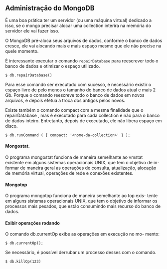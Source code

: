 ## Administração do MongoDB

É uma boa prática ter um servidor (ou uma máquina virtual) dedicado a isso, se o
mongo precisar alocar uma collection interira na memória do servidor ele vai fazer isso.

O MongoDB pré-aloca seus arquivos de dados, conforme o banco de dados cresce,
ele vai alocando mais e mais espaço mesmo que ele não precise na quele momento.

É interessante executar o comando `repairDatabase` para reescrever todo o
banco de dados e otimizar o espaço utilizado.  

```
$ db.repairDatabase()
```

Para esse comando ser executado com sucesso, é necessário existir o espaço livre de pelo menos o tamanho do banco de dados
atual e mais 2 Gb. Porque o comando reescreve todo o banco de dados em novos arquivos, e depois efetua a troca dos antigos pelos novos.

Existe também o comando compact com a mesma finalidade que o
repairDatabase , mas é executado para cada collection e não para o banco
de dados inteiro. Entretanto, depois de executado, ele não libera espaço em
disco.

```
$ db.runCommand ( { compact: '<nome-da-collection>' } );
```

#### Mongostat.

O programa mongostat funciona de maneira semelhante ao vmstat
existente em alguns sistemas operacionais UNIX, que tem o objetivo de in-
formar de maneira geral as operações de consulta, atualização, alocação de
memória virtual, operações de rede e conexões existentes.

#### Mongotop

O programa mongotop funciona de maneira semelhante ao top exis-
tente em alguns sistemas operacionais UNIX, que tem o objetivo de informar
os processos mais pesados, que estão consumindo mais recurso do banco de
dados.

#### Exibir operações rodando
O comando db.currentOp exibe as operações em execução no mo-
mento:

```
$ db.currentOp();
```

Se necessário, é possível derrubar um processo desses com o comando.

```
$ db.killOp(123)
```
